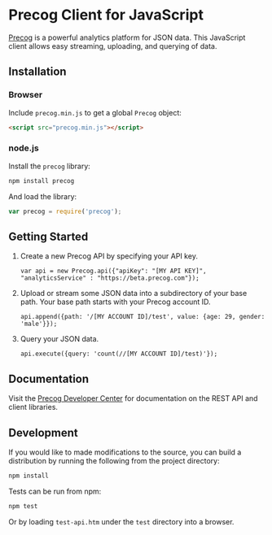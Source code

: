 # Precog Client for JavaScript

[Precog](http://www.precog.com/) is a powerful analytics platform for
JSON data. This JavaScript client allows easy streaming, uploading,
and querying of data.

## Installation

### Browser

Include `precog.min.js` to get a global `Precog` object:

```html
<script src="precog.min.js"></script>
```

### node.js

Install the `precog` library:

```bash
npm install precog
```

And load the library:

```javascript
var precog = require('precog');
```

## Getting Started

1. Create a new Precog API by specifying your API key.

    ```
    var api = new Precog.api({"apiKey": "[MY API KEY]", "analyticsService" : "https://beta.precog.com"});
    ```
2. Upload or stream some JSON data into a subdirectory of your base path. Your base path starts with your Precog account ID.

    ```
    api.append({path: '/[MY ACCOUNT ID]/test', value: {age: 29, gender: 'male'}});
    ```
3. Query your JSON data.

    ```
    api.execute({query: 'count(//[MY ACCOUNT ID]/test)'});
    ```

## Documentation

Visit the
[Precog Developer Center](http://www.precog.com/developers/getting-started/sign-up/)
for documentation on the REST API and client libraries.

## Development

If you would like to made modifications to the source, you can build a
distribution by running the following from the project directory:

```bash
npm install
```

Tests can be run from npm:

```bash
npm test
```

Or by loading `test-api.htm` under the `test` directory into a
browser.